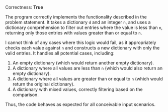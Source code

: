 Correctness: **True**

The program correctly implements the functionality described in the problem statement. It takes a dictionary `d` and an integer `n`, and uses a dictionary comprehension to filter out entries where the value is less than `n`, returning only those entries with values greater than or equal to `n`. 

I cannot think of any cases where this logic would fail, as it appropriately checks each value against `n` and constructs a new dictionary with only the valid entries. It handles all potential cases, including:

1. An empty dictionary (which would return another empty dictionary).
2. A dictionary where all values are less than `n` (which would also return an empty dictionary).
3. A dictionary where all values are greater than or equal to `n` (which would return the original dictionary).
4. A dictionary with mixed values, correctly filtering based on the comparison.

Thus, the code behaves as expected for all conceivable input scenarios.